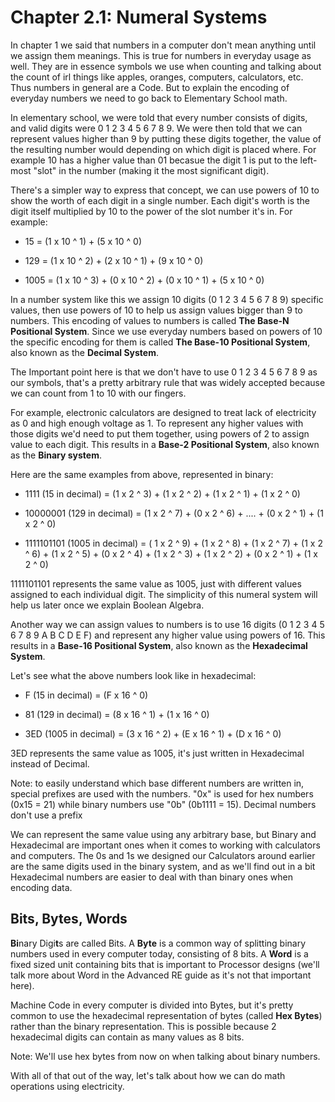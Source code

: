 # Chapter 2.1: Numeral Systems

In chapter 1 we said that numbers in a computer don't mean anything until we assign them meanings. This is true for numbers in everyday usage as well. They are in essence symbols we use when counting and talking about the count of irl things like apples, oranges, computers, calculators, etc. Thus numbers in general are a Code. But to explain the encoding of everyday numbers we need to go back to Elementary School math.

In elementary school, we were told that every number consists of digits, and valid digits were 0 1 2 3 4 5 6 7 8 9. We were then told that we can represent values higher than 9 by putting these digits together, the value of the resulting number would depending on which digit is placed where. For example 10 has a higher value than 01 becasue the digit 1 is put to the left-most "slot" in the number (making it the most significant digit).

There's a simpler way to express that concept, we can use powers of 10 to show the worth of each digit in a single number. Each digit's worth is the digit itself multiplied by 10 to the power of the slot number it's in. For example:

- 15 = (1 x 10 ^ 1) + (5 x 10 ^ 0)

- 129 = (1 x 10 ^ 2) + (2 x 10 ^ 1) + (9 x 10 ^ 0)

- 1005 = (1 x 10 ^ 3) + (0 x 10 ^ 2) + (0 x 10 ^ 1) + (5 x 10 ^ 0)

In a number system like this we assign 10 digits (0 1 2 3 4 5 6 7 8 9) specific values, then use powers of 10 to help us assign values bigger than 9 to numbers. This encoding of values to numbers is called **The Base-N Positional System**. Since we use everyday numbers based on powers of 10 the specific encoding for them is called **The Base-10 Positional System**, also known as the **Decimal System**.

The Important point here is that we don't have to use 0 1 2 3 4 5 6 7 8 9 as our symbols, that's a pretty arbitrary rule that was widely accepted because we can count from 1 to 10 with our fingers.

For example, electronic calculators are designed to treat lack of electricity as 0 and high enough voltage as 1. To represent any higher values with those digits we'd need to put them together, using powers of 2 to assign value to each digit. This results in a **Base-2 Positional System**, also known as the **Binary system**. 

Here are the same examples from above, represented in binary:

- 1111 (15 in decimal) = (1 x 2 ^ 3) + (1 x 2 ^ 2) + (1 x 2 ^ 1) + (1 x 2 ^ 0)

- 10000001 (129 in decimal) = (1 x 2 ^ 7) + (0 x 2 ^ 6) + .... + (0 x 2 ^ 1) + (1 x 2 ^ 0)

- 1111101101 (1005 in decimal) = ( 1 x 2 ^ 9) + (1 x 2 ^ 8) + (1 x 2 ^ 7) + (1 x 2 ^ 6) + (1 x 2 ^ 5) + (0 x 2 ^ 4) + (1 x 2 ^ 3) + (1 x 2 ^ 2) + (0 x 2 ^ 1) + (1 x 2 ^ 0)

1111101101 represents the same value as 1005, just with different values assigned to each individual digit. The simplicity of this numeral system will help us later once we explain Boolean Algebra.

Another way we can assign values to numbers is to use 16 digits (0 1 2 3 4 5 6 7 8 9 A B C D E F) and represent any higher value using powers of 16. This results in a **Base-16 Positional System**, also known as the **Hexadecimal System**.

Let's see what the above numbers look like in hexadecimal:

- F (15 in decimal) = (F x 16 ^ 0)

- 81 (129 in decimal) = (8 x 16 ^ 1) + (1 x 16 ^ 0)

- 3ED (1005 in decimal) = (3 x 16 ^ 2) + (E x 16 ^ 1) + (D x 16 ^ 0)

3ED represents the same value as 1005, it's just written in Hexadecimal instead of Decimal.

Note: to easily understand which base different numbers are written in, special prefixes are used with the numbers. "0x" is used for hex numbers (0x15 = 21) while binary numbers use "0b" (0b1111 = 15). Decimal numbers don't use a prefix

We can represent the same value using any arbitrary base, but Binary and Hexadecimal are important ones when it comes to working with calculators and computers. The 0s and 1s we designed our Calculators around earlier are the same digits used in the binary system, and as we'll find out in a bit Hexadecimal numbers are easier to deal with than binary ones when encoding data.

## Bits, Bytes, Words

**Bi**nary Digi**t**s are called Bits. A **Byte** is a common way of splitting binary numbers used in every computer today, consisting of 8 bits. A **Word** is a fixed sized unit containing bits that is important to Processor designs (we'll talk more about Word in the Advanced RE guide as it's not that important here).

Machine Code in every computer is divided into Bytes, but it's pretty common to use the hexadecimal representation of bytes (called **Hex Bytes**) rather than the binary representation. This is possible because 2 hexadecimal digits can contain as many values as 8 bits.

Note: We'll use hex bytes from now on when talking about binary numbers.

With all of that out of the way, let's talk about how we can do math operations using electricity.

